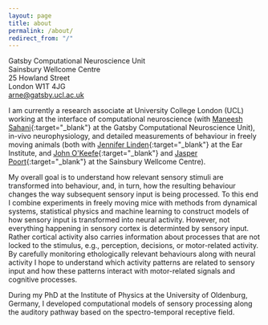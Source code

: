 ```yaml
---
layout: page
title: about
permalink: /about/
redirect_from: "/"
---
```


Gatsby Computational Neuroscience Unit  
Sainsbury Wellcome Centre  
25 Howland Street  
London W1T 4JG  
arne@gatsby.ucl.ac.uk 

I am currently a research associate at University College London (UCL) working at the interface of computational neuroscience (with [Maneesh Sahani](http://www.gatsby.ucl.ac.uk/%7Emaneesh){:target="_blank"} at the Gatsby Computational Neuroscience Unit), in-vivo neurophysiology, and detailed measurements of behaviour in freely moving animals (both with [Jennifer Linden](https://www.ucl.ac.uk/ear/research/profiles/linden){:target="_blank"} at the Ear Institute, and [John O'Keefe](http://www.ucl.ac.uk/swc/research/OKeefe){:target="_blank"} and [Jasper Poort](http://selectivevisionforaction.blogspot.com){:target="_blank"} at the Sainsbury Wellcome Centre).

My overall goal is to understand how relevant sensory stimuli are transformed into behaviour, and, in turn, how the resulting behaviour changes the way subsequent sensory input is being processed. To this end I combine experiments in freely moving mice with methods from dynamical systems, statistical physics and machine learning to construct models of how sensory input is transformed into neural activity. However, not everything happening in sensory cortex is determinted by sensory input. Rather cortical activity also carries information about processes that are not locked to the stimulus, e.g., perception, decisions, or motor-related activity. By carefully monitoring ethologically relevant behaviours along with neural activity I hope to understand which activity patterns are related to sensory input and how these patterns interact with motor-related signals and cognitive processes.

During my PhD at the Institute of Physics at the University of Oldenburg, Germany, I developed computational models of sensory processing along the auditory pathway based on the spectro-temporal receptive field.
